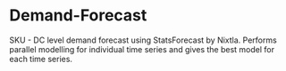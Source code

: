 # Demand-Forecast
SKU - DC level demand forecast using StatsForecast by Nixtla.
Performs parallel modelling for individual time series and gives the best model for each time series.

